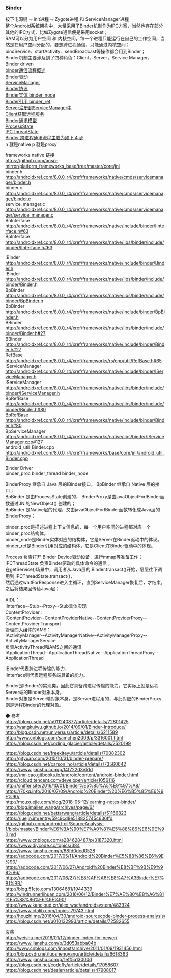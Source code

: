 ### Binder  
按下电源键  ⤑  init进程  ⤑ Zygote进程  和  ServiceManager进程   
整个Android系统架构中，大量采用了Binder机制作为IPC方案，当然也存在部分其他的IPC方式，比如Zygote通信便是采用socket；  
RAM可以分为用户空间 和 内核空间，每一个进程只能运行在自己的工作空间，当然是在用户空间分配的，要想跨进程通信，只能通过内核空间；  
bindService、startActivity、sendBroadcast等操作都会用到Binder；  
Binder机制主要涉及到了四种角色：Client，Server，Service Manager， Binder driver。  
[binder通信流程概述](library/BinderProcessOutline.md)  
[Binder驱动](library/BinderDriver.md)  
[ServiceManager](library/ServiceManager.md)  
[Binder协议](library/BinderProtocol.md)  
[Binder实体  binder_node](library/BinderEntity.md)  
[Binder引用  binder_ref](library/BinderReference.md)  
[Server注册到ServiceManager中](library/RegisterService.md)  
[Client获取远程服务](library/GetService.md)    
[Binder通讯模型](library/BinderModel.md)   
[ProcessState](library/ProcessState.md)  
[IPCThreadState](library/IPCThreadState.md)  
[Binder 跨进程通讯流程主要为如下 4 步](library/fun_binder_communication_step.md)   
n 就是native        p 就是proxy  

frameworks native 链接  
https://github.com/aosp-mirror/platform_frameworks_base/tree/master/core/jni   
binder.h    http://androidxref.com/8.0.0_r4/xref/frameworks/native/cmds/servicemanager/binder.h  
binder.c    http://androidxref.com/8.0.0_r4/xref/frameworks/native/cmds/servicemanager/binder.c  
service_manager.c    http://androidxref.com/8.0.0_r4/xref/frameworks/native/cmds/servicemanager/service_manager.c    
BnInterface    http://androidxref.com/8.0.0_r4/xref/frameworks/native/include/binder/IInterface.h#63  
BpInterface    http://androidxref.com/8.0.0_r4/xref/frameworks/native/libs/binder/include/binder/IInterface.h#63    

IBinder    http://androidxref.com/8.0.0_r4/xref/frameworks/native/include/binder/Binder.h  
IBinder    http://androidxref.com/8.0.0_r4/xref/frameworks/native/libs/binder/include/binder/Binder.h  
BpBinder    http://androidxref.com/8.0.0_r4/xref/frameworks/native/libs/binder/include/binder/BpBinder.h  
BpBinder    http://androidxref.com/8.0.0_r4/xref/frameworks/native/include/binder/BpBinder.h  
BBinder    http://androidxref.com/8.0.0_r4/xref/frameworks/native/libs/binder/include/binder/Binder.h#27  
BBinder    http://androidxref.com/8.0.0_r4/xref/frameworks/native/include/binder/Binder.h#27  
RefBase    http://androidxref.com/8.0.0_r4/xref/frameworks/rs/cpp/util/RefBase.h#65  
IServiceManager    http://androidxref.com/8.0.0_r4/xref/frameworks/native/include/binder/IServiceManager.h  
IServiceManager    http://androidxref.com/8.0.0_r4/xref/frameworks/native/libs/binder/include/binder/IServiceManager.h    
BpRefBase    http://androidxref.com/8.0.0_r4/xref/frameworks/native/libs/binder/include/binder/Binder.h#80  
BpRefBase    http://androidxref.com/8.0.0_r4/xref/frameworks/native/include/binder/Binder.h#80   
BpServiceManager    http://androidxref.com/8.0.0_r4/xref/frameworks/native/libs/binder/IServiceManager.cpp#127    
android_util_Binder.cpp    http://androidxref.com/8.0.0_r4/xref/frameworks/base/core/jni/android_util_Binder.cpp   


Binder Driver  
binder_proc        binder_thread        binder_node        

BinderProxy 继承自 Java 层的IBinder接口，  BpBinder 继承自 Native 层的接口；  
BpBinder 是由ProcessState创建的， BinderProxy是由javaObjectForIBinder函数通过JNI的NewObject() 创建的；  
BpBinder 是Native层的代理，又由javaObjectForIBinder函数转化成Java层的BinderProxy；  

binder_proc是描述进程上下文信息的，每一个用户空间的进程都对应一个binder_proc结构体。  
binder_node是Binder实体对应的结构体，它是Server在Binder驱动中的体现。  
binder_ref是Binder引用对应的结构体，它是Client在Binder驱动中的体现。  

Process 负责打开 Binder Device驱动设备，进行mmap等准备工作；  
IPCThreadState 负责Binder驱动的具体命令的通信；  
在getService()场景中，调用者从Java层的IBinder.transact()开始，层层往下调用到 IPCThreadState.transact()，  
然后通过waitForResponse进入主循环，直到ServiceManager恢复后，才结束，之后将结果回传给Java层；  

AIDL：  
IInterface--Stub--Proxy--Stub具体实现  
ContentProvider：  
IContentProvider--ContentProviderNative--ContentProviderProxy--ContentProvider.Transport  
管理四大组件的AMS：  
IActivityManager--ActivityManagerNative--ActivityManagerProxy--ActivityManagerService  
负责ActivityThread和AMS之间的通讯  
IApplicationThread--ApplicationThreadNative--ApplicationThreadProxy--ApplicationThread  

IBinder代表跨进程传输的能力，  
IInterface则代表远程服务端具备的能力。    

Binder是IBinder的实现类，因此它具备跨进程传输的能力，它实际上就是远程Server端的Binder对象本身。  
Binder对象是Server端对象本身，是Server进程用的，与此对应的BinderProxy则是远程Binder的代理对象。  



◆ 参考  
https://blog.csdn.net/u011240877/article/details/72801425  
http://wangkuiwu.github.io/2014/09/01/Binder-Introduce/  
http://blog.csdn.net/universus/article/details/6211589  
http://www.cnblogs.com/samchen2009/p/3316001.html  
https://blog.csdn.net/coding_glacier/article/details/7520199  
  
https://blog.csdn.net/freekiteyu/article/details/70082302  
http://gityuan.com/2015/10/31/binder-prepare/  
https://blog.csdn.net/carson_ho/article/details/73560642  
https://www.jianshu.com/p/f4f722d3e51d  
https://mr-cao.gitbooks.io/android/content/android-binder.html   
https://cloud.tencent.com/developer/article/1056116  
http://sniffer.site/2016/10/01/Binder%E5%85%A5%E9%97%A8/  
https://70kg.info/2016/07/09/Android%20Binder%20%E6%B5%85%E6%9E%90/  
http://mouxuejie.com/blog/2018-05-12/learning-notes-binder/  
http://blog.imallen.wang/archives/page/6/  
https://blog.csdn.net/bettarwang/article/details/51166823  
https://juejin.im/entry/59c9cd8e518825745c636ffd  
https://github.com/android-cjj/SourceAnalysis-1/blob/master/Binder%E6%BA%90%E7%A0%81%E5%88%86%E6%9E%90.md  
https://www.cnblogs.com/a284628487/p/3187320.html  
https://www.diycode.cc/topics/384  
https://www.jianshu.com/p/88fd0dcd0528  
https://adbcode.com/2017/05/11/Android%20Binder%E5%88%86%E6%9E%90/  
https://adbcode.com/2017/06/27/Android%20Binder%E8%BF%9B%E9%98%B6/  
https://adbcode.com/2017/06/27/%E8%AF%A6%E8%A7%A3Binder%E7%B1%BB/  
http://blog.51cto.com/13064681/1944339  
http://windrunnerlihuan.com/2016/06/12/Binder%E7%AE%80%E8%A6%81%E5%88%86%E6%9E%90/  
https://www.kancloud.cn/alex_wsc/androidsystem/483924  
https://www.ctolib.com/topics-79743.html  
http://houzhi.me/2016/04/30/android-sourcecode-binder-process-analysis/  
https://blog.csdn.net/u010132993/article/details/72582655  


废柴  
http://weishu.me/2016/01/12/binder-index-for-newer/    
https://www.jianshu.com/p/3d053abba04b   
http://www.cnblogs.com/innost/archive/2011/01/09/1931456.html  
http://blog.csdn.net/luoshengyang/article/details/6618363  
https://www.jianshu.com/p/1eff5a13000d  
https://blog.csdn.net/codefly/article/details/17058607  
https://blog.csdn.net/desler/article/details/47908017  



